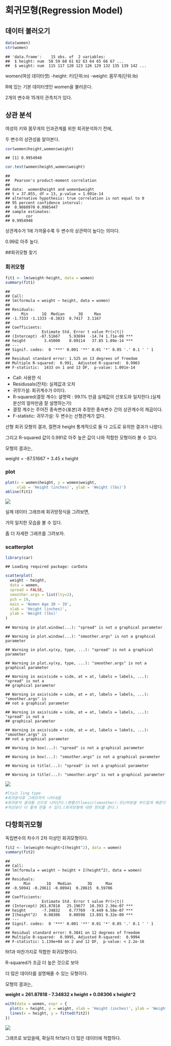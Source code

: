 # 회귀모형(Regression Model)

## 데이터 불러오기

```r
data(women)
str(women)
```

```
## 'data.frame':	15 obs. of  2 variables:
##  $ height: num  58 59 60 61 62 63 64 65 66 67 ...
##  $ weight: num  115 117 120 123 126 129 132 135 139 142 ...
```

women(여성 데이터셋)
-height: 키(단위:in)
-weight: 몸무게(단위:lb)

R에 있는 기본 데이터셋인 women을 불러온다.

2개의 변수와 15개의 관측치가 있다.

## 상관 분석
여성의 키와 몸무게의 인과관계를 위한 회귀분석하기 전에,

두 변수의 상관성을 알아본다.

```r
cor(women$height,women$weight)
```

```
## [1] 0.9954948
```


```r
cor.test(women$height,women$weight)
```

```
## 
## 	Pearson's product-moment correlation
## 
## data:  women$height and women$weight
## t = 37.855, df = 13, p-value = 1.091e-14
## alternative hypothesis: true correlation is not equal to 0
## 95 percent confidence interval:
##  0.9860970 0.9985447
## sample estimates:
##       cor 
## 0.9954948
```

상관계수가 1에 가까울수록 두 변수의 상관력이 높다는 의미다.

0.99로 아주 높다.

##회귀모형 찾기

### 회귀모형


```r
fit1 <- lm(weight~height, data = women)
summary(fit1)
```

```
## 
## Call:
## lm(formula = weight ~ height, data = women)
## 
## Residuals:
##     Min      1Q  Median      3Q     Max 
## -1.7333 -1.1333 -0.3833  0.7417  3.1167 
## 
## Coefficients:
##              Estimate Std. Error t value Pr(>|t|)    
## (Intercept) -87.51667    5.93694  -14.74 1.71e-09 ***
## height        3.45000    0.09114   37.85 1.09e-14 ***
## ---
## Signif. codes:  0 '***' 0.001 '**' 0.01 '*' 0.05 '.' 0.1 ' ' 1
## 
## Residual standard error: 1.525 on 13 degrees of freedom
## Multiple R-squared:  0.991,	Adjusted R-squared:  0.9903 
## F-statistic:  1433 on 1 and 13 DF,  p-value: 1.091e-14
```

+ Call: 사용한 식
+ Residusals(잔차): 실제값과 오차
+ 귀무가설: 회귀계수가 0이다.
+ R-squared(결정 계수): 설명력 : 99.1% 만큼 실제값의 산포도와 일치한다.(실제 분산의 얼마만큼 잘 설명하는가)
+ 결정 계수는 주어진 종속변수(표본)과 추정한 종속변수 간의 상관계수의 제곱이다.
+ F-statistic: 귀무가설: 두 변수는 선형관계가 없다.

선형 회귀 모형의 결과, 절편과 height 통계적으로 둘 다 고도로 유의한 결과가 나왔다.

그리고 R-squared 값이 0.991로 아주 높은 값이 나와 적합한 모형이라 볼 수 있다.

모형의 결과는,

weight = -87.51667 + 3.45 x height

### plot


```r
plot(x = women$height, y = women$weight, 
     xlab = 'Height (inches)', ylab = 'Weight (lbs)')
abline(fit1)
```

![](RegressionModel_files/figure-epub3/unnamed-chunk-5-1.png)<!-- -->

실제 데이터 그래프에 회귀방정식을 그려보면,

거의 일치한 모습을 볼 수 있다.

좀 더 자세한 그래프를 그려보자.


### scatterplot


```r
library(car)
```

```
## Loading required package: carData
```

```r
scatterplot(
  weight ~ height, 
  data = women, 
  spread = FALSE, 
  smoother.args = list(lty=2), 
  pch = 19,
  main = 'Women Age 30 ~ 39',
  xlab = 'Height (inches)',
  ylab = 'Weight (lbs)' 
)
```

```
## Warning in plot.window(...): "spread" is not a graphical parameter
```

```
## Warning in plot.window(...): "smoother.args" is not a graphical parameter
```

```
## Warning in plot.xy(xy, type, ...): "spread" is not a graphical parameter
```

```
## Warning in plot.xy(xy, type, ...): "smoother.args" is not a graphical parameter
```

```
## Warning in axis(side = side, at = at, labels = labels, ...): "spread" is not a
## graphical parameter
```

```
## Warning in axis(side = side, at = at, labels = labels, ...): "smoother.args" is
## not a graphical parameter
```

```
## Warning in axis(side = side, at = at, labels = labels, ...): "spread" is not a
## graphical parameter
```

```
## Warning in axis(side = side, at = at, labels = labels, ...): "smoother.args" is
## not a graphical parameter
```

```
## Warning in box(...): "spread" is not a graphical parameter
```

```
## Warning in box(...): "smoother.args" is not a graphical parameter
```

```
## Warning in title(...): "spread" is not a graphical parameter
```

```
## Warning in title(...): "smoother.args" is not a graphical parameter
```

![](RegressionModel_files/figure-epub3/unnamed-chunk-6-1.png)<!-- -->

```r
#lty는 ling type
#회귀분석후 그래프까지 나타내줌
#회귀분석 결과를 선으로 나타난다.(평활선(loess)(smoother):모난부분을 부드럽게 해준다.)
#직선보다 더 좋게 만들 수 있다.(회귀모형에 대한 힌트를 준다.)
```

## 다항회귀모형
독립변수의 차수가 2차 이상인 회귀모형이다.


```r
fit2 <- lm(weight~height+I(height^2), data = women)
summary(fit2)
```

```
## 
## Call:
## lm(formula = weight ~ height + I(height^2), data = women)
## 
## Residuals:
##      Min       1Q   Median       3Q      Max 
## -0.50941 -0.29611 -0.00941  0.28615  0.59706 
## 
## Coefficients:
##              Estimate Std. Error t value Pr(>|t|)    
## (Intercept) 261.87818   25.19677  10.393 2.36e-07 ***
## height       -7.34832    0.77769  -9.449 6.58e-07 ***
## I(height^2)   0.08306    0.00598  13.891 9.32e-09 ***
## ---
## Signif. codes:  0 '***' 0.001 '**' 0.01 '*' 0.05 '.' 0.1 ' ' 1
## 
## Residual standard error: 0.3841 on 12 degrees of freedom
## Multiple R-squared:  0.9995,	Adjusted R-squared:  0.9994 
## F-statistic: 1.139e+04 on 2 and 12 DF,  p-value: < 2.2e-16
```

fit1과 마찬가지로 적합한 회귀모형이다.

R-squared가 조금 더 높은 것으로 보아

더 많은 데이터를 설명해줄 수 있는 모형이다.

모형의 결과는,

**weight = 261.87818 - 7.34832 x height + 0.08306 x height^2**



```r
with(data = women, expr = {
  plot(x = height, y = weight, xlab = 'Height (inches)', ylab = 'Weight (lbs)')
  lines(x = height, y = fitted(fit2))
})
```

![](RegressionModel_files/figure-epub3/unnamed-chunk-9-1.png)<!-- -->

그래프로 보았을때, 확실히 fit1보다 더 많은 데이터에 적합하다.

